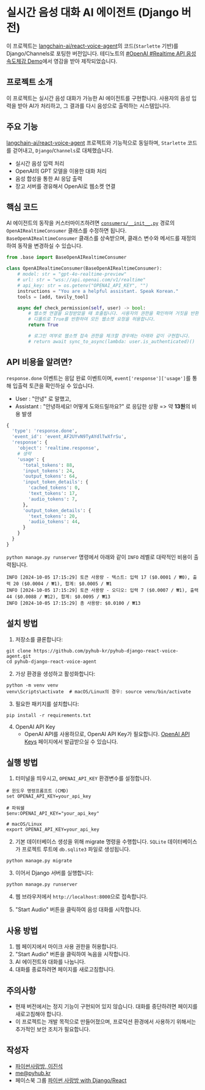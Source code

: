 # 실시간 음성 대화 AI 에이전트 (Django 버전)

이 프로젝트는 [langchain-ai/react-voice-agent](https://github.com/langchain-ai/react-voice-agent)의 코드(`Starlette` 기반)를
Django/Channels로 포팅한 버전입니다.
테디노트의 [#OpenAI #Realtime API 음성 속도체감 Demo](https://www.youtube.com/watch?v=8uzUJR51CBg)에서 영감을 받아 제작되었습니다.

## 프로젝트 소개

이 프로젝트는 실시간 음성 대화가 가능한 AI 에이전트를 구현합니다. 사용자의 음성 입력을 받아 AI가 처리하고, 그 결과를 다시 음성으로 출력하는 시스템입니다.

## 주요 기능

[langchain-ai/react-voice-agent](https://github.com/langchain-ai/react-voice-agent) 프로젝트와 기능적으로 동일하며,
`Starlette` 코드를 걷어내고, `Django`/`Channels`로 대체했습니다.

- 실시간 음성 입력 처리
- OpenAI의 GPT 모델을 이용한 대화 처리
- 음성 합성을 통한 AI 응답 출력
- 장고 서버를 경유해서 OpenAI로 웹소켓 연결

## 핵심 코드

AI 에이전트의 동작을 커스터마이즈하려면 [`consumers/__init__.py`](./consumers/__init__.py) 경로의 `OpenAIRealtimeConsumer` 클래스를 수정하면 됩니다.
`BaseOpenAIRealtimeConsumer` 클래스를 상속받으며, 클래스 변수와 메서드를 재정의하여 동작을 변경하실 수 있습니다.

```python
from .base import BaseOpenAIRealtimeConsumer

class OpenAIRealtimeConsumer(BaseOpenAIRealtimeConsumer):
    # model: str = "gpt-4o-realtime-preview"
    # url: str = "wss://api.openai.com/v1/realtime"
    # api_key: str = os.getenv("OPENAI_API_KEY", "")
    instructions = "You are a helpful assistant. Speak Korean."
    tools = [add, tavily_tool]

    async def check_permission(self, user) -> bool:
        # 웹소켓 연결을 요청받았을 때 호출됩니다. 사용자의 권한을 확인하며 거짓을 반환하면 웹소켓 연결 요청을 거부합니다.
        # 디폴트로 True를 반환하여 모든 웹소켓 요청을 허용합니다.
        return True

        # 로그인 여부로 웹소켓 접속 권한을 체크할 경우에는 아래와 같이 구현합니다.
        # return await sync_to_async(lambda: user.is_authenticated)()        
```

## API 비용을 알려면?

`response.done` 이벤트는 응답 완료 이벤트이며, `event['response']['usage']`를 통해 입출력 토큰을 확인하실 수 있습니다. 

+ User : "안녕" 로 말했고,
+ Assistant : "안녕하세요! 어떻게 도와드릴까요?" 로 응답한 상황 => 약 **13원**의 비용 발생

```python
{
  'type': 'response.done',
  'event_id': 'event_AF2UYvN9TyAYdlTwXfrSu',
  'response': {
    'object': 'realtime.response',
    # 생략
    'usage': {
      'total_tokens': 88,
      'input_tokens': 24,
      'output_tokens': 64,
      'input_token_details': {
        'cached_tokens': 0,
        'text_tokens': 17,
        'audio_tokens': 7,
      },
      'output_token_details': {
        'text_tokens': 20,
        'audio_tokens': 44,
      }
    }
  }
}

```

`python manage.py runserver` 명령에서 아래와 같이 `INFO` 레벨로 대략적인 비용이 출력됩니다.

```
INFO [2024-10-05 17:15:29] 토큰 사용량 - 텍스트: 입력 17 ($0.0001 / ₩0), 출력 20 ($0.0004 / ₩1), 합계: $0.0005 / ₩1
INFO [2024-10-05 17:15:29] 토큰 사용량 - 오디오: 입력 7 ($0.0007 / ₩1), 출력 44 ($0.0088 / ₩12), 합계: $0.0095 / ₩13
INFO [2024-10-05 17:15:29] 총 사용량: $0.0100 / ₩13
```

## 설치 방법

1. 저장소를 클론합니다:

```shell
git clone https://github.com/pyhub-kr/pyhub-django-react-voice-agent.git
cd pyhub-django-react-voice-agent
```

2. 가상 환경을 생성하고 활성화합니다:

```shell
python -m venv venv
venv\Scripts\activate  # macOS/Linux의 경우: source venv/bin/activate 
```

3. 필요한 패키지를 설치합니다:

```shell
pip install -r requirements.txt
```

4. OpenAI API Key
    - OpenAI API를 사용하므로, OpenAI API Key가 필요합니다. [OpenAI API Keys](https://platform.openai.com/account/api-keys) 페이지에서 발급받으실 수 있습니다.

## 실행 방법

1. 터미널을 띄우시고, `OPENAI_API_KEY` 환경변수를 설정합니다.

```shell
# 윈도우 명령프롬프트 (CMD)
set OPENAI_API_KEY=your_api_key

# 파워쉘
$env:OPENAI_API_KEY="your_api_key"

# macOS/Linux
export OPENAI_API_KEY=your_api_key
```

2. 기본 데이터베이스 생성을 위해 migrate 명령을 수행합니다. `SQLite` 데이터베이스가 프로젝트 루트에 `db.sqlite3` 파일로 생성됩니다.

```shell
python manage.py migrate
```

3. 이어서 Django 서버를 실행합니다:

```shell
python manage.py runserver
```

4. 웹 브라우저에서 `http://localhost:8000`으로 접속합니다.

5. "Start Audio" 버튼을 클릭하여 음성 대화를 시작합니다.

## 사용 방법

1. 웹 페이지에서 마이크 사용 권한을 허용합니다.
2. "Start Audio" 버튼을 클릭하여 녹음을 시작합니다.
3. AI 에이전트와 대화를 나눕니다.
4. 대화를 종료하려면 페이지를 새로고침합니다.

## 주의사항

- 현재 버전에서는 정지 기능이 구현되어 있지 않습니다. 대화를 중단하려면 페이지를 새로고침해야 합니다.
- 이 프로젝트는 개발 목적으로 만들어졌으며, 프로덕션 환경에서 사용하기 위해서는 추가적인 보안 조치가 필요합니다.

## 작성자

+ [파이썬사랑방, 이진석](https://www.inflearn.com/users/25058/@pyhub)
+ me@pyhub.kr
+ 페이스북 그룹 [파이썬 사랑방 with Django/React](https://www.facebook.com/groups/askdjango)

